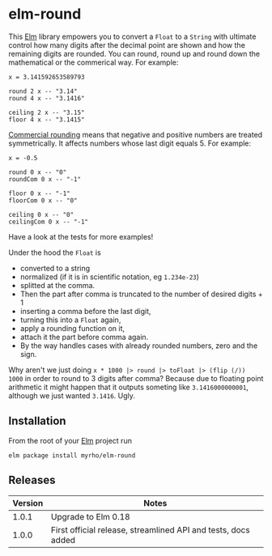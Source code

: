 # elm-round 

This [Elm](http://elm-lang.org) library empowers you to convert a `Float` to a `String` with ultimate control how many digits after the decimal point are shown and how the remaining digits are rounded. You can round, round up and round down the mathematical or the commerical way. For example:

    x = 3.141592653589793

    round 2 x -- "3.14"
    round 4 x -- "3.1416"
    
    ceiling 2 x -- "3.15"
    floor 4 x -- "3.1415"

[Commercial rounding](https://en.wikipedia.org/wiki/Rounding#Round_half_away_from_zero) means that negative and positive numbers are treated symmetrically. It affects numbers whose last digit equals 5. For example:

    x = -0.5

    round 0 x -- "0"
    roundCom 0 x -- "-1"

    floor 0 x -- "-1"
    floorCom 0 x -- "0"

    ceiling 0 x -- "0"
    ceilingCom 0 x -- "-1"

Have a look at the tests for more examples!

Under the hood the `Float` is 

  * converted to a string
  * normalized (if it is in scientific notation, eg `1.234e-23`)
  * splitted at the comma.
  * Then the part after comma is truncated to the number of desired digits + 1
  * inserting a comma before the last digit,
  * turning this into a `Float` again,
  * apply a rounding function on it,
  * attach it the part before comma again.
  * By the way handles cases with already rounded numbers, zero and the sign.

Why aren't we just doing `x * 1000 |> round |> toFloat |> (flip (/)) 1000` in order to round to 3 digits after comma? Because due to floating point arithmetic it might happen that it outputs someting like `3.1416000000001`, although we just wanted `3.1416`. Ugly.

## Installation

From the root of your [Elm](http://elm-lang.org) project run

    elm package install myrho/elm-round

## Releases

| Version | Notes |
| ------- | ----- |
| 1.0.1   | Upgrade to Elm 0.18 |
| 1.0.0   | First official release, streamlined API and tests, docs added |
